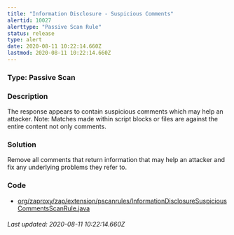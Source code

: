 ```yaml
---
title: "Information Disclosure - Suspicious Comments"
alertid: 10027
alerttype: "Passive Scan Rule"
status: release
type: alert
date: 2020-08-11 10:22:14.660Z
lastmod: 2020-08-11 10:22:14.660Z
---
```

### Type: Passive Scan

### Description
The response appears to contain suspicious comments which may help an attacker. Note: Matches made within script blocks or files are against the entire content not only comments.

### Solution

Remove all comments that return information that may help an attacker and fix any underlying problems they refer to.

### Code

 * [org/zaproxy/zap/extension/pscanrules/InformationDisclosureSuspiciousCommentsScanRule.java](https://github.com/zaproxy/zap-extensions/blob/master/addOns/pscanrules/src/main/java/org/zaproxy/zap/extension/pscanrules/InformationDisclosureSuspiciousCommentsScanRule.java)

###### Last updated: 2020-08-11 10:22:14.660Z
